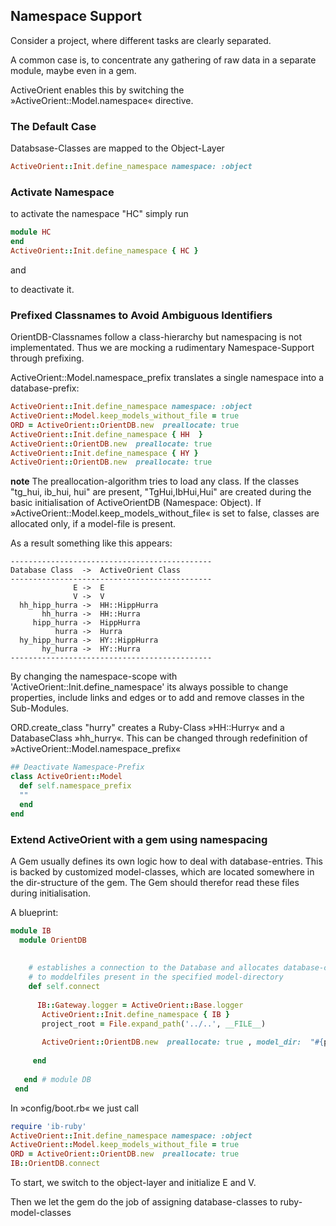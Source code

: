 ## Namespace Support

Consider a project, where different tasks are clearly separated. 

A common case is, to concentrate any gathering of raw data in a separate module, maybe even in a gem.

ActiveOrient enables this by switching the »ActiveOrient::Model.namespace« directive.

### The Default Case

Databsase-Classes are mapped to the Object-Layer

```ruby
ActiveOrient::Init.define_namespace namespace: :object  
```


### Activate Namespace

to activate the namespace "HC" simply run

```ruby
module HC
end
ActiveOrient::Init.define_namespace { HC }
```
and 

to deactivate it.

### Prefixed Classnames to Avoid Ambiguous Identifiers

OrientDB-Classnames follow a class-hierarchy but namespacing is not implementated. Thus we are mocking a 
rudimentary Namespace-Support through prefixing.

ActiveOrient::Model.namespace_prefix translates a single namespace into a database-prefix:

```ruby
ActiveOrient::Init.define_namespace namespace: :object
ActiveOrient::Model.keep_models_without_file = true
ORD = ActiveOrient::OrientDB.new  preallocate: true
ActiveOrient::Init.define_namespace { HH  }
ActiveOrient::OrientDB.new  preallocate: true
ActiveOrient::Init.define_namespace { HY }
ActiveOrient::OrientDB.new  preallocate: true
```
**note** The preallocation-algorithm tries to load any class.  If the classes "tg_hui, ib_hui, hui" are
present, "TgHui,IbHui,Hui" are created during the basic initialisation of ActiveOrientDB (Namespace: Object). 
If »ActiveOrient::Model.keep_models_without_file«
is set to false, classes are allocated only, if a model-file is present. 


As a result something like this appears:

```
---------------------------------------------
Database Class  ->  ActiveOrient Class
---------------------------------------------
              E ->  E
              V ->  V
  hh_hipp_hurra ->  HH::HippHurra
       hh_hurra ->  HH::Hurra
     hipp_hurra ->  HippHurra
          hurra ->  Hurra
  hy_hipp_hurra ->  HY::HippHurra
       hy_hurra ->  HY::Hurra
---------------------------------------------

```

By changing the namespace-scope with  'ActiveOrient::Init.define_namespace'  its always possible to 
change properties, include links and edges or to add  and remove classes in the Sub-Modules.

ORD.create_class "hurry" creates a Ruby-Class »HH::Hurry« and a DatabaseClass »hh_hurry«.
This can be changed through redefinition of »ActiveOrient::Model.namespace_prefix«

```ruby
## Deactivate Namespace-Prefix
class ActiveOrient::Model
  def self.namespace_prefix
  ""
  end
end
```

### Extend ActiveOrient with a gem  using namespacing

A Gem usually defines its own logic how to deal with database-entries. This is backed by 
customized model-classes, which are located somewhere in the dir-structure of the gem.
The Gem should therefor read these files during initialisation. 

A blueprint:

```ruby
module IB
  module OrientDB
  
  
    # establishes a connection to the Database and allocates database-classes according
    # to moddelfiles present in the specified model-directory
    def self.connect 
    
      IB::Gateway.logger = ActiveOrient::Base.logger
       ActiveOrient::Init.define_namespace { IB } 
       project_root = File.expand_path('../..', __FILE__)
 
       ActiveOrient::OrientDB.new  preallocate: true , model_dir:  "#{project_root}/models"
  
     end
  
   end # module DB
 end

```

In »config/boot.rb« we just call

```ruby
require 'ib-ruby'
ActiveOrient::Init.define_namespace namespace: :object
ActiveOrient::Model.keep_models_without_file = true
ORD = ActiveOrient::OrientDB.new  preallocate: true
IB::OrientDB.connect
```

To start, we switch to the object-layer and initialize E and V. 

Then we let the gem do the job of assigning database-classes to ruby-model-classes



